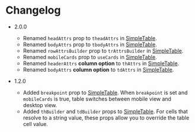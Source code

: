 # Changelog

- 2.0.0
    - Renamed `headAttrs` prop to `theadAttrs`
      in [SimpleTable](src/simple-table.tsx).
    - Renamed `bodyAttrs` prop to `tbodyAttrs`
      in [SimpleTable](src/simple-table.tsx).
    - Renamed `rowAttrsBuilder` prop to `trAttrsBuilder`
      in [SimpleTable](src/simple-table.tsx).
    - Renamed `mobileCards` prop to `useCards`
      in [SimpleTable](src/simple-table.tsx).
    - Renamed `headerAttrs` **column option** to `thAttrs`
      in [SimpleTable](src/simple-table.tsx).
    - Renamed `bodyAttrs` **column option** to `tdAttrs`
      in [SimpleTable](src/simple-table.tsx).


- 1.2.0
    - Added `breakpoint` prop to [SimpleTable](src/simple-table.tsx).
      When `breakpoint` is set and `mobileCards` is true, table switches between
      mobile view and desktop view.
    - Added `thBuilder` and `tdBuilder` props
      to [SimpleTable](src/simple-table.tsx). For cells that resolve to a string
      value, these props allow you to override the table cell value.
